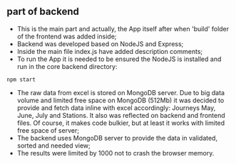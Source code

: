 ## part of backend 
- This is the main part and actually, the App itself after when 'build' folder of the frontend was added inside;
- Backend was developed based on NodeJS and Express;
- Inside the main file index.js have added description comments;
- To run the App it is needed to be ensured the NodeJS is installed and run in the core backend directory:
```
npm start
```
- The raw data from excel is stored on MongoDB server. Due to big data volume and limited free space on MongoDB (512Mb) it was decided to provide and fetch data inline with excel accordingly: Journeys May, June, July and Stations. It also was reflected on backend and frontend files. Of course, it makes code bulkier, but at least it works with limited free space of server;
- The backend uses MongoDB server to provide the data in validated, sorted and needed view;
- The results were limited by 1000 not to crash the browser memory.